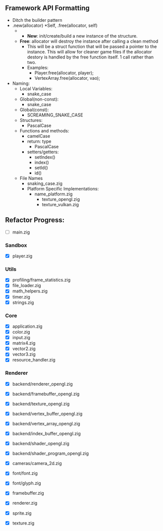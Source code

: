 ## Framework API Formatting
- Ditch the builder pattern
- .new(allocator) *Self, .free(allocator, self)	
	- - **New**:  init/create/build a new instance of the structure.
	- **Free**: allocator will destroy the instance after calling a clean method
		- This will be a struct function that will be passed a pointer to the instance. This will allow for cleaner game files if the allocator destory is handled by the free function itself. 1 call rather than two.
		- Examples: 
			- Player.free(allocator, player);
			- VertexArray.free(allocator, vao);
- Naming: 
	- Local Variables:
		- snake_case
	- Global(non-const):
		- snake_case
	- Global(const):
		- SCREAMING_SNAKE_CASE
	- Structures:
		- PascalCase
	- Functions and methods: 
		- camelCase
		- return: type
			- PascalCase
		- setters/getters:
			- setIndex()
			- index()
			- setId()
			- id()
	- File Names
		- snaking_case.zig
		- Platform Specific Implementations:
			- name_platform.zig 
				- texture_opengl.zig
				- texture_vulkan.zig

## Refactor Progress:
- [ ] main.zig 
### Sandbox
- [x] player.zig
### Utils
- [x] profiling/frame_statistics.zig
- [x] file_loader.zig
- [x] math_helpers.zig
- [x] timer.zig
- [x] strings.zig
### Core
- [x] application.zig
- [x] color.zig
- [x] input.zig
- [x] matrix4.zig
- [x] vector2.zig
- [x] vector3.zig
- [x] resource_handler.zig
### Renderer
- [x] backend/renderer_opengl.zig
- [x] backend/framebuffer_opengl.zig
- [x] backend/texture_opengl.zig
- [x] backend/vertex_buffer_opengl.zig
- [x] backend/vertex_array_opengl.zig
- [x] backend/index_buffer_opengl.zig
- [x] backend/shader_opengl.zig
- [x] backend/shader_program_opengl.zig
- [x] cameras/camera_2d.zig
- [x] font/font.zig
- [x] font/glyph.zig
- [x] framebuffer.zig
- [x] renderer.zig
- [x] sprite.zig
- [x] texture.zig

